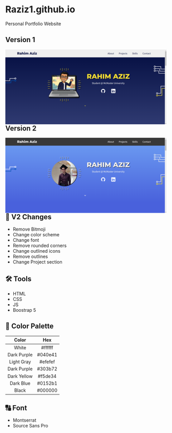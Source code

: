 # Raziz1.github.io
Personal Portfolio Website

## Version 1
<p> 
    <img align='Left' src="Website_preview.png? raw=true" >
</p>

## Version 2
<p> 
    <img align='Left' src="personal_website_v2.png? raw=true" >
</p>


## 📃 V2 Changes
* Remove Bitmoji
* Change color scheme
* Change font
* Remove rounded corners
* Change outlined icons
* Remove outlines
* Change Project section

## 🛠️ Tools
* HTML
* CSS
* JS
* Boostrap 5

## 🎨 Color Palette
| Color  | Hex |
|  :---: |  :---: |
| White  | #ffffff  |
| Dark Purple  | #040e41  |
| Light Gray  | #efefef  |
| Dark Purple  | #303b72  |
| Dark Yellow  | #f5de34  |
| Dark Blue  | #0152b1  |
| Black  | #000000  |

## 🔠 Font
* Montserrat
* Source Sans Pro
